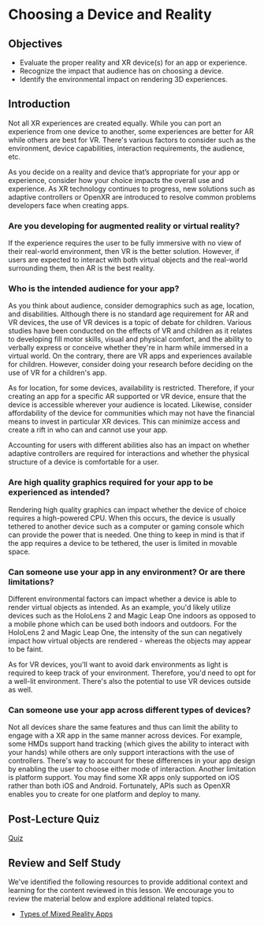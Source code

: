 # Choosing a Device and Reality

## Objectives

- Evaluate the proper reality and XR device(s) for an app or experience.
- Recognize the impact that audience has on choosing a device.
- Identify the environmental impact on rendering 3D experiences.

## Introduction

Not all XR experiences are created equally. While you can port an experience from one device to another, some experiences are better for AR while others are best for VR. There's various factors to consider such as the environment, device capabilities, interaction requirements, the audience, etc.

As you decide on a reality and device that’s appropriate for your app or experience, consider how your choice impacts the overall use and experience. As XR technology continues to progress, new solutions such as adaptive controllers or OpenXR are introduced to resolve common problems developers face when creating apps.

### Are you developing for augmented reality or virtual reality?

If the experience requires the user to be fully immersive with no view of their real-world environment, then VR is the better solution. However, if users are expected to interact with both virtual objects and the real-world surrounding them, then AR is the best reality.

### Who is the intended audience for your app?

As you think about audience, consider demographics such as age, location, and disabilities. Although there is no standard age requirement for AR and VR devices, the use of VR devices is a topic of debate for children. Various studies have been conducted on the effects of VR and children as it relates to developing fill motor skills, visual and physical comfort, and the ability to verbally express or conceive whether they're in harm while immersed in a virtual world. On the contrary, there are VR apps and experiences available for children. However, consider doing your research before deciding on the use of VR for a children's app.

As for location, for some devices, availability is restricted. Therefore, if your creating an app for a specific AR supported or VR device, ensure that the device is accessible wherever your audience is located. Likewise, consider affordability of the device for communities which may not have the financial means to invest in particular XR devices. This can minimize access and create a rift in who can and cannot use your app.

Accounting for users with different abilities also has an impact on whether adaptive controllers are required for interactions and whether the physical structure of a device is comfortable for a user.

### Are high quality graphics required for your app to be experienced as intended?

Rendering high quality graphics can impact whether the device of choice requires a high-powered CPU. When this occurs, the device is usually tethered to another device such as a computer or gaming console which can provide the power that is needed. One thing to keep in mind is that if the app requires a device to be tethered, the user is limited in movable space.

### Can someone use your app in any environment? Or are there limitations?

Different environmental factors can impact whether a device is able to render virtual objects as intended. As an example, you'd likely utilize devices such as the HoloLens 2 and Magic Leap One indoors as opposed to a mobile phone which can be used both indoors and outdoors. For the HoloLens 2 and Magic Leap One, the intensity of the sun can negatively impact how virtual objects are rendered - whereas the objects may appear to be faint.

As for VR devices, you'll want to avoid dark environments as light is required to keep track of your environment. Therefore, you'd need to opt for a well-lit environment. There's also the potential to use VR devices outside as well.

### Can someone use your app across different types of devices?

Not all devices share the same features and thus can limit the ability to engage with a XR app in the same manner across devices. For example, some HMDs support hand tracking (which gives the ability to interact with your hands) while others are only support interactions with the use of controllers. There's way to account for these differences in your app design by enabling the user to choose either mode of interaction. Another limitation is platform support. You may find some XR apps only supported on iOS rather than both iOS and Android. Fortunately, APIs such as OpenXR enables you to create for one platform and deploy to many.

## Post-Lecture Quiz

[Quiz](https://ashy-plant-023e6671e.1.azurestaticapps.net/quiz/2)

## Review and Self Study

We've identified the following resources to provide additional context and learning for the content reviewed in this lesson. We encourage you to review the material below and explore additional related topics.

- [Types of Mixed Reality Apps](https://docs.microsoft.com/windows/mixed-reality/discover/types-of-mixed-reality-apps)